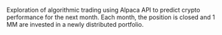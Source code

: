 Exploration of algorithmic trading using Alpaca API to predict crypto performance for the next month. Each month, the position is closed and 1 MM are invested in a newly distributed portfolio.
